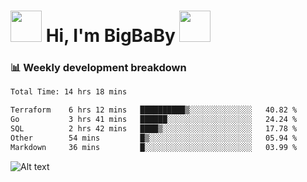 <!-- Title -->
<h1>
    <img src="https://media.tenor.com/TlyRveJkgo4AAAAi/cloud-cloud-strife.gif" width="50"/>
    Hi, I'm BigBaBy
    <img src="https://media.tenor.com/TlyRveJkgo4AAAAi/cloud-cloud-strife.gif" width="50"/>
</h1>

<h3> 📊 Weekly development breakdown </h3>
<!-- waka-readme-stats -->

<!--START_SECTION:waka-->

```txt
Total Time: 14 hrs 18 mins

Terraform    6 hrs 12 mins   ██████████▒░░░░░░░░░░░░░░   40.82 %
Go           3 hrs 41 mins   ██████░░░░░░░░░░░░░░░░░░░   24.24 %
SQL          2 hrs 42 mins   ████▒░░░░░░░░░░░░░░░░░░░░   17.78 %
Other        54 mins         █▒░░░░░░░░░░░░░░░░░░░░░░░   05.94 %
Markdown     36 mins         █░░░░░░░░░░░░░░░░░░░░░░░░   03.99 %
```

<!--END_SECTION:waka-->

![Alt text](https://spotify-recently-played-readme.vercel.app/api?user=21b7yx6vkj66csord5swswvza&count=10&width=1000)
